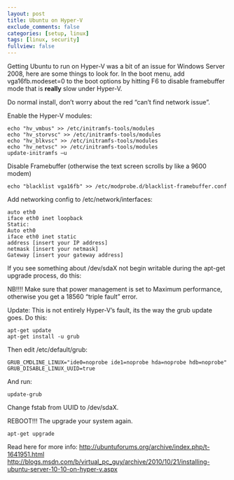 ```yaml
---
layout: post
title: Ubuntu on Hyper-V
exclude_comments: false
categories: [setup, linux]
tags: [linux, security]
fullview: false
---
```

Getting Ubuntu to run on Hyper-V was a bit of an issue for Windows Server 2008, here are some things to look for.
In the boot menu, add vga16fb.modeset=0 to the boot options by hitting F6 to disable framebuffer mode that is **really** slow under Hyper-V.

Do normal install, don’t worry about the red “can’t find network issue”.

Enable the Hyper-V modules:

~~~
echo "hv_vmbus" >> /etc/initramfs-tools/modules
echo "hv_storvsc" >> /etc/initramfs-tools/modules
echo "hv_blkvsc" >> /etc/initramfs-tools/modules
echo "hv_netvsc" >> /etc/initramfs-tools/modules
update-initramfs –u
~~~

Disable Framebuffer (otherwise the text screen scrolls by like a 9600 modem)

~~~
echo "blacklist vga16fb" >> /etc/modprobe.d/blacklist-framebuffer.conf
~~~

Add networking config to /etc/network/interfaces:

~~~
auto eth0
iface eth0 inet loopback
Static:
Auto eth0
iface eth0 inet static
address [insert your IP address]
netmask [insert your netmask]
Gateway [insert your gateway address]
~~~

If you see something about /dev/sdaX not begin writable during the apt-get upgrade process, do this:

NB!!!! Make sure that power management is set to Maximum performance, otherwise you get a 18560 “triple fault” error.

Update: This is not entirely Hyper-V’s fault, its the way the grub update goes. Do this:

~~~
apt-get update
apt-get install -u grub
~~~

Then edit /etc/default/grub:

~~~
GRUB_CMDLINE_LINUX="ide0=noprobe ide1=noprobe hda=noprobe hdb=noprobe"
GRUB_DISABLE_LINUX_UUID=true
~~~

And run:

~~~
update-grub
~~~

Change fstab from UUID to /dev/sdaX.

REBOOT!!! The upgrade your system again.

~~~
apt-get upgrade
~~~

Read here for more info:
http://ubuntuforums.org/archive/index.php/t-1641951.html
http://blogs.msdn.com/b/virtual_pc_guy/archive/2010/10/21/installing-ubuntu-server-10-10-on-hyper-v.aspx
